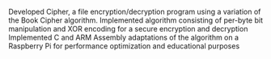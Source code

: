 Developed Cipher, a file encryption/decryption program using a variation of the Book Cipher algorithm.
Implemented algorithm consisting of per-byte bit manipulation and XOR encoding for a secure encryption and
decryption
Implemented C and ARM Assembly adaptations of the algorithm on a Raspberry Pi for performance optimization
and educational purposes
